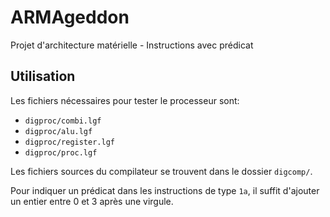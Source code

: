 # ARMAgeddon
Projet d'architecture matérielle - Instructions avec prédicat

## Utilisation
Les fichiers nécessaires pour tester le processeur sont:
- `digproc/combi.lgf`
- `digproc/alu.lgf`
- `digproc/register.lgf`
- `digproc/proc.lgf`

Les fichiers sources du compilateur se trouvent dans le dossier `digcomp/`.

Pour indiquer un prédicat dans les instructions de type `1a`, il suffit d'ajouter un entier entre 0 et 3 après une virgule.
